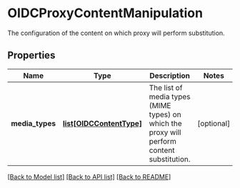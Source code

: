# OIDCProxyContentManipulation

The configuration of the content on which proxy will perform substitution.
## Properties
Name | Type | Description | Notes
------------ | ------------- | ------------- | -------------
**media_types** | [**list[OIDCContentType]**](OIDCContentType.md) | The list of media types (MIME types) on which the proxy will perform content substitution. | [optional] 

[[Back to Model list]](../README.md#documentation-for-models) [[Back to API list]](../README.md#documentation-for-api-endpoints) [[Back to README]](../README.md)


